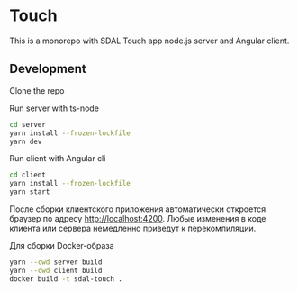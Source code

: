 # Touch

This is a monorepo with SDAL Touch app node.js server and Angular client.

## Development

Clone the repo

Run server with ts-node

```bash
cd server
yarn install --frozen-lockfile
yarn dev
```

Run client with Angular cli

```bash
cd client
yarn install --frozen-lockfile
yarn start
```

После сборки клиентского приложения автоматически откроется браузер по адресу <http://localhost:4200>. Любые изменения в коде клиента или сервера немедленно приведут к перекомпиляции.

Для сборки Docker-образа

```bash
yarn --cwd server build
yarn --cwd client build
docker build -t sdal-touch .
```
